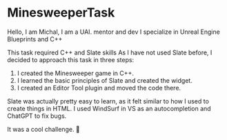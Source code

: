 # MinesweeperTask

Hello, I am Michal, I am a UAI. mentor and dev
I specialize in Unreal Engine Blueprints and C++

This task required C++ and Slate skills
As I have not used Slate before, I decided to approach this task in three steps:
1) I created the Minesweeper game in C++.
2) I learned the basic principles of Slate and created the widget.
3) I created an Editor Tool plugin and moved the code there.

Slate was actually pretty easy to learn, as it felt similar to how I used to create things in HTML.
I used WindSurf in VS as an autocompletion and ChatGPT to fix bugs.

It was a cool challenge. 🤗 
